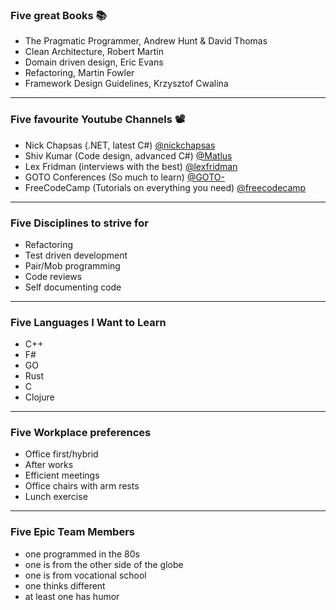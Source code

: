 ### Five great Books 📚

- The Pragmatic Programmer, Andrew Hunt & David Thomas
- Clean Architecture, Robert Martin
- Domain driven design, Eric Evans
- Refactoring, Martin Fowler
- Framework Design Guidelines, Krzysztof Cwalina

---

### Five favourite Youtube Channels 📽️

- Nick Chapsas (.NET, latest C#) [@nickchapsas](https://www.youtube.com/@nickchapsas)
- Shiv Kumar (Code design, advanced C#) [@Matlus](https://www.youtube.com/@Matlus)
- Lex Fridman (interviews with the best) [@lexfridman](https://youtube.com/@lexfridman)
- GOTO Conferences (So much to learn) [@GOTO-](https://www.youtube.com/@GOTO-)
- FreeCodeCamp (Tutorials on everything you need) [@freecodecamp](https://www.youtube.com/@freecodecamp)

---

### Five Disciplines to strive for

- Refactoring
- Test driven development
- Pair/Mob programming
- Code reviews
- Self documenting code

---

### Five Languages I Want to Learn

- C++
- F#
- GO
- Rust
- C
- Clojure

---

### Five Workplace preferences

- Office first/hybrid
- After works
- Efficient meetings
- Office chairs with arm rests
- Lunch exercise

---

### Five Epic Team Members

- one programmed in the 80s
- one is from the other side of the globe
- one is from vocational school
- one thinks different
- at least one has humor
